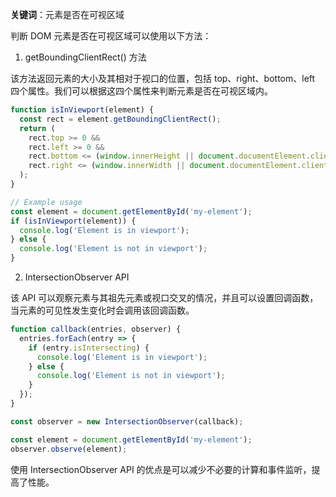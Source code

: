 **关键词**：元素是否在可视区域

判断 DOM 元素是否在可视区域可以使用以下方法：

1. getBoundingClientRect() 方法

该方法返回元素的大小及其相对于视口的位置，包括 top、right、bottom、left 四个属性。我们可以根据这四个属性来判断元素是否在可视区域内。

```javascript
function isInViewport(element) {
  const rect = element.getBoundingClientRect();
  return (
    rect.top >= 0 &&
    rect.left >= 0 &&
    rect.bottom <= (window.innerHeight || document.documentElement.clientHeight) &&
    rect.right <= (window.innerWidth || document.documentElement.clientWidth)
  );
}

// Example usage
const element = document.getElementById('my-element');
if (isInViewport(element)) {
  console.log('Element is in viewport');
} else {
  console.log('Element is not in viewport');
}
```

2. IntersectionObserver API

该 API 可以观察元素与其祖先元素或视口交叉的情况，并且可以设置回调函数，当元素的可见性发生变化时会调用该回调函数。

```javascript
function callback(entries, observer) {
  entries.forEach(entry => {
    if (entry.isIntersecting) {
      console.log('Element is in viewport');
    } else {
      console.log('Element is not in viewport');
    }
  });
}

const observer = new IntersectionObserver(callback);

const element = document.getElementById('my-element');
observer.observe(element);
```

使用 IntersectionObserver API 的优点是可以减少不必要的计算和事件监听，提高了性能。
